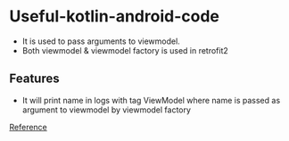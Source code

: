 # Useful-kotlin-android-code
- It is used to pass arguments to viewmodel.
- Both viewmodel & viewmodel factory is used in retrofit2

## Features
- It will print name in logs with tag ViewModel where name is passed as argument to viewmodel by viewmodel factory

[Reference](https://youtu.be/90ljEWTT5Xo "Named link title")

